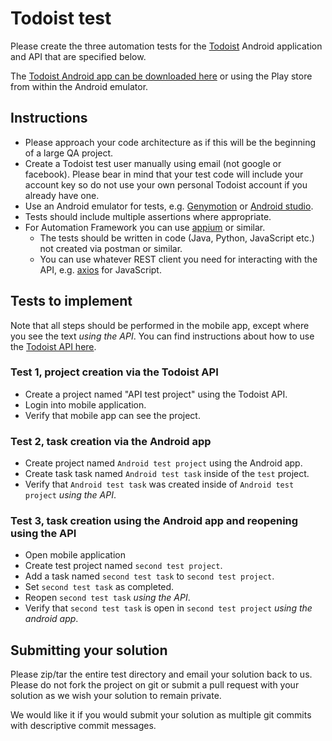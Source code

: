 # Todoist test

Please create the three automation tests for the [Todoist](https://todoist.com/?lang=en) Android application and API that are specified below.

The [Todoist Android app can be downloaded here](https://www.apkmirror.com/apk/doist/todoist/todoist-15-0-4-release/todoist-to-do-list-tasks-reminders-15-0-4-android-apk-download/) or using the Play store from within the Android emulator.

## Instructions
 - Please approach your code architecture as if this will be the beginning of a large QA project.
 - Create a Todoist test user manually using email (not google or facebook). Please bear in mind that your test code will include your account key so do not use your own personal Todoist account if you already have one.
 - Use an Android emulator for tests, e.g. [Genymotion](https://www.genymotion.com/) or [Android studio](https://developer.android.com/studio).
 - Tests should include multiple assertions where appropriate.
 - For Automation Framework you can use [appium](http://appium.io/) or similar.
   - The tests should be written in code (Java, Python, JavaScript etc.) not created via postman or similar.
   - You can use whatever REST client you need for interacting with the API, e.g. [axios](https://github.com/axios/axios) for JavaScript.

## Tests to implement

Note that all steps should be performed in the mobile app, except where you see the text *using the API*. You can find instructions about how to use the [Todoist API here](https://developer.todoist.com/rest/v1/).

### Test 1, project creation via the Todoist API
 - Create a project named "API test project" using the Todoist API.
 - Login into mobile application.
 - Verify that mobile app can see the project.

### Test 2, task creation via the Android app
 - Create project named `Android test project` using the Android app.
 - Create task task named `Android test task` inside of the `test` project.
 - Verify that `Android test task` was created inside of `Android test project` *using the API*.

### Test 3, task creation using the Android app and reopening using the API
 - Open mobile application
 - Create test project named `second test project`.
 - Add a task named `second test task` to `second test project`.
 - Set `second test task` as completed.
 - Reopen `second test task` *using the API*.
 - Verify that `second test task` is open in `second test project` *using the android app*.

## Submitting your solution

Please zip/tar the entire test directory and email your solution back to us. Please do not fork the project on git or submit a pull request with your solution as we wish your solution to remain private.

We would like it if you would submit your solution as multiple git commits with descriptive commit messages.

